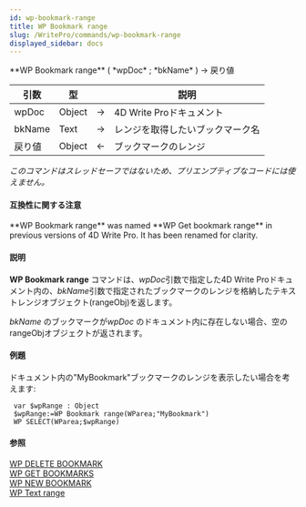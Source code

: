 ```yaml
---
id: wp-bookmark-range
title: WP Bookmark range
slug: /WritePro/commands/wp-bookmark-range
displayed_sidebar: docs
---
```


<!--REF #_command_.WP Bookmark range.Syntax-->**WP Bookmark range** ( *wpDoc* ; *bkName* ) -> 戻り値<!-- END REF-->
<!--REF #_command_.WP Bookmark range.Params-->
| 引数 | 型 |  | 説明 |
| --- | --- | --- | --- |
| wpDoc | Object | &#8594;  | 4D Write Proドキュメント |
| bkName | Text | &#8594;  | レンジを取得したいブックマーク名 |
| 戻り値 | Object | &#8592; | ブックマークのレンジ |

<!-- END REF-->

*このコマンドはスレッドセーフではないため、プリエンプティブなコードには使えません。*


#### 互換性に関する注意 

<!--REF #_command_.WP Bookmark range.Summary-->**WP Bookmark range** was named **WP Get bookmark range** in previous versions of 4D Write Pro.<!-- END REF--> It has been renamed for clarity. 

#### 説明 

**WP Bookmark range** コマンドは、*wpDoc*引数で指定した4D Write Proドキュメント内の、*bkName*引数で指定されたブックマークのレンジを格納したテキストレンジオブジェクト(rangeObj)を返します。

*bkName* のブックマークが*wpDoc* のドキュメント内に存在しない場合、空のrangeObjオブジェクトが返されます。

#### 例題 

ドキュメント内の"MyBookmark"ブックマークのレンジを表示したい場合を考えます:

```4d
 var $wpRange : Object
 $wpRange:=WP Bookmark range(WParea;"MyBookmark")
 WP SELECT(WParea;$wpRange)
```

#### 参照 

[WP DELETE BOOKMARK](wp-delete-bookmark.md)  
[WP GET BOOKMARKS](wp-get-bookmarks.md)  
[WP NEW BOOKMARK](wp-new-bookmark.md)  
[WP Text range](wp-text-range.md)  